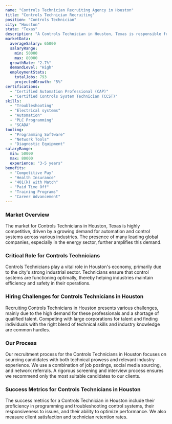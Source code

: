 ```yaml
---
name: "Controls Technician Recruiting Agency in Houston"
title: "Controls Technician Recruiting"
position: "Controls Technician"
city: "Houston"
state: "Texas"
description: "A Controls Technician in Houston, Texas is responsible for designing, building, installing, and servicing machinery control systems in a variety of industries."
marketData:
  averageSalary: 65000
  salaryRange:
    min: 50000
    max: 80000
  growthRate: "2.7%"
  demandLevel: "High"
  employmentStats:
    totalJobs: 793
    projectedGrowth: "5%"
certifications:
  - "Certified Automation Professional (CAP)"
  - "Certified Controls System Technician (CCST)"
skills:
  - "Troubleshooting"
  - "Electrical systems"
  - "Automation"
  - "PLC Programming"
  - "SCADA"
tooling:
  - "Programming Software"
  - "Network Tools"
  - "Diagnostic Equipment"
salaryRange:
  min: 50000
  max: 80000
  experience: "3-5 years"
benefits:
  - "Competitive Pay"
  - "Health Insurance"
  - "401(k) with Match"
  - "Paid Time Off"
  - "Training Programs"
  - "Career Advancement"
---
```


### Market Overview
The market for Controls Technicians in Houston, Texas is highly competitive, driven by a growing demand for automation and control systems across various industries. The presence of many leading global companies, especially in the energy sector, further amplifies this demand.

### Critical Role for Controls Technicians
Controls Technicians play a vital role in Houston's economy, primarily due to the city's strong industrial sector. Technicians ensure that control systems are functioning optimally, thereby helping industries maintain efficiency and safety in their operations.

### Hiring Challenges for Controls Technicians in Houston
Recruiting Controls Technicians in Houston presents various challenges, mainly due to the high demand for these professionals and a shortage of qualified talent. Competing with large corporations for talent and finding individuals with the right blend of technical skills and industry knowledge are common hurdles.

### Our Process
Our recruitment process for the Controls Technicians in Houston focuses on sourcing candidates with both technical prowess and relevant industry experience. We use a combination of job postings, social media sourcing, and network referrals. A rigorous screening and interview process ensures we recommend only the most suitable candidates to our clients.

### Success Metrics for Controls Technicians in Houston
The success metrics for a Controls Technician in Houston include their proficiency in programming and troubleshooting control systems, their responsiveness to issues, and their ability to optimize performance. We also measure client satisfaction and technician retention rates.